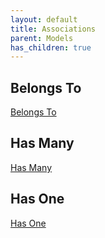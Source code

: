 ```yaml
---
layout: default
title: Associations
parent: Models
has_children: true
---
```


## Belongs To

[Belongs To](belongs_to.md)


## Has Many

[Has Many](has_many.md)


## Has One

[Has One](has_one.md)
